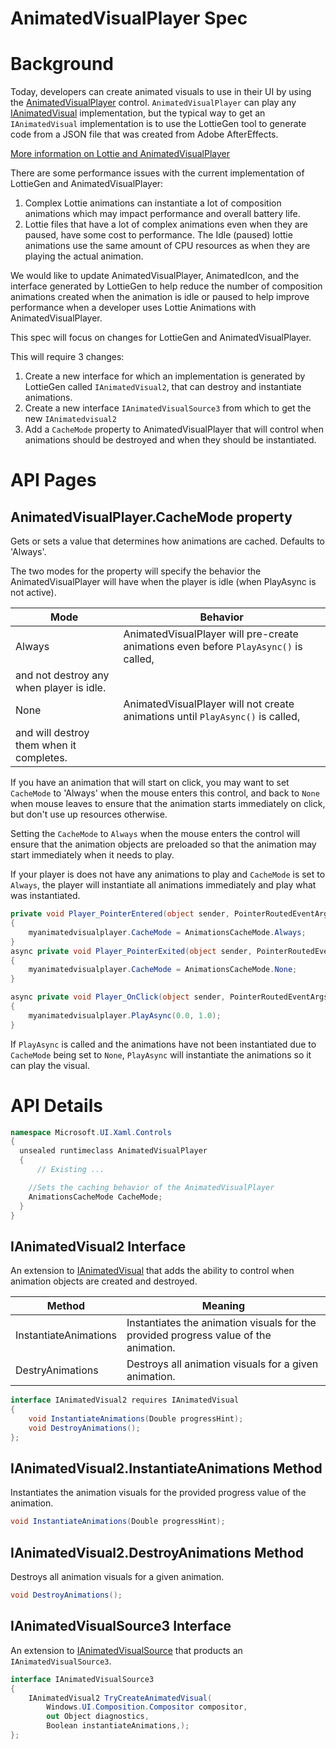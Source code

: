 AnimatedVisualPlayer Spec
===

# Background

Today, developers can create animated visuals to use in their UI by using the
[AnimatedVisualPlayer](https://docs.microsoft.com/uwp/api/Microsoft.UI.Xaml.Controls.AnimatedVisualPlayer)
control.
`AnimatedVisualPlayer` can play any
[IAnimatedVisual](https://docs.microsoft.com/uwp/api/Microsoft.UI.Xaml.Controls.IAnimatedVisual)
implementation,
but the typical way to get an `IAnimatedVisual` implementation is to use
the LottieGen tool to generate code from a JSON file that was created from Adobe AfterEffects.

[More information on Lottie and AnimatedVisualPlayer](https://docs.microsoft.com/en-us/windows/communitytoolkit/animations/lottie)

There are some performance issues with the current implementation of LottieGen and AnimatedVisualPlayer: 
1)	Complex Lottie animations can instantiate a lot of composition animations 
which may impact performance and overall battery life. 
2)	Lottie files that have a lot of complex animations even when they are paused,
have some cost to performance. 
The Idle (paused) lottie animations use the same amount of CPU resources as
when they are playing the actual animation.

We would like to update AnimatedVisualPlayer, AnimatedIcon, 
and the interface generated by LottieGen to help reduce the number of composition animations created
when the animation is idle or paused to help improve performance when a developer uses
Lottie Animations with AnimatedVisualPlayer. 

This spec will focus on changes for LottieGen and AnimatedVisualPlayer. 

This will require 3 changes: 
1.	Create a new interface for which an implementation is generated by LottieGen called `IAnimatedVisual2`,
that can destroy and instantiate animations.
2.	Create a new interface `IAnimatedVisualSource3` from which to get the new `IAnimatedvisual2`
3.	Add a `CacheMode` property to AnimatedVisualPlayer that will control
when animations should be destroyed and when they should be instantiated.


# API Pages

## AnimatedVisualPlayer.CacheMode property

Gets or sets a value that determines how animations are cached. Defaults to 'Always'.

The two modes for the property will specify the behavior the AnimatedVisualPlayer will have
when the player is idle (when PlayAsync is not active).

|Mode| Behavior|
|---- | -------|
|Always| AnimatedVisualPlayer will pre-create animations even before `PlayAsync()` is called,
and not destroy any when player is idle. |
|None | AnimatedVisualPlayer will not create animations until `PlayAsync()` is called,
and will destroy them when it completes. |

If you have an animation that will start on click, you may want to set `CacheMode` to 'Always'
when the mouse enters this control, 
and back to `None` when mouse leaves to ensure that the animation starts immediately on click,
but don't use up resources otherwise.

Setting the `CacheMode` to `Always` when the mouse enters the control will ensure that
the animation objects are preloaded so that the animation may start immediately when it needs to play. 

If your player is does not have any animations to play and `CacheMode` is set to `Always`, the player will instantiate all animations immediately and play what was instantiated. 

```c#
private void Player_PointerEntered(object sender, PointerRoutedEventArgs e)
{
    myanimatedvisualplayer.CacheMode = AnimationsCacheMode.Always;
}
async private void Player_PointerExited(object sender, PointerRoutedEventArgs e)
{              
    myanimatedvisualplayer.CacheMode = AnimationsCacheMode.None;
}

async private void Player_OnClick(object sender, PointerRoutedEventArgs e)
{              
    myanimatedvisualplayer.PlayAsync(0.0, 1.0);
}

```

If `PlayAsync` is called and the animations have not been instantiated due to `CacheMode` being set to `None`,
`PlayAsync` will instantiate the animations so it can play the visual. 

# API Details

```c#
namespace Microsoft.UI.Xaml.Controls
{
  unsealed runtimeclass AnimatedVisualPlayer
  {
      // Existing ...

    //Sets the caching behavior of the AnimatedVisualPlayer
    AnimationsCacheMode CacheMode;
  }
}
```

## IAnimatedVisual2 Interface

An extension to
[IAnimatedVisual](https://docs.microsoft.com/uwp/api/Microsoft.UI.Xaml.Controls.IAnimatedVisual)
that adds the ability to control when animation objects are created and destroyed.

| Method | Meaning |
|-------------|---------|
| InstantiateAnimations | Instantiates the animation visuals for the provided progress value of the animation. |
| DestryAnimations | Destroys all animation visuals for a given animation.|

```c# 
interface IAnimatedVisual2 requires IAnimatedVisual
{
    void InstantiateAnimations(Double progressHint);
    void DestroyAnimations();
};
```

## IAnimatedVisual2.InstantiateAnimations Method

Instantiates the animation visuals for the provided progress value of the animation. 

```c# 
void InstantiateAnimations(Double progressHint);
```

## IAnimatedVisual2.DestroyAnimations Method

Destroys all animation visuals for a given animation. 

```c# 
void DestroyAnimations();
```
## IAnimatedVisualSource3 Interface

An extension to
[IAnimatedVisualSource](https://docs.microsoft.com/uwp/api/Microsoft.UI.Xaml.Controls.IAnimatedVisualSource)
that products an `IAnimatedVisualSource3`.

```c# 
interface IAnimatedVisualSource3
{
    IAnimatedVisual2 TryCreateAnimatedVisual(
        Windows.UI.Composition.Compositor compositor,
        out Object diagnostics,
        Boolean instantiateAnimations,);
};

```
